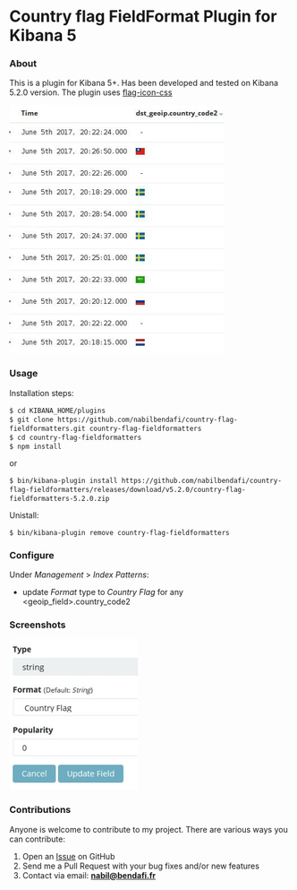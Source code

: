 # Country flag FieldFormat Plugin for Kibana 5 

### About
This is a plugin for Kibana 5+. Has been developed and tested on Kibana 5.2.0 version. The plugin uses [flag-icon-css](https://github.com/lipis/flag-icon-css)

![Screenshot](images/country.jpg)

### Usage
Installation steps:
```
$ cd KIBANA_HOME/plugins
$ git clone https://github.com/nabilbendafi/country-flag-fieldformatters.git country-flag-fieldformatters
$ cd country-flag-fieldformatters
$ npm install
```
or 
```
$ bin/kibana-plugin install https://github.com/nabilbendafi/country-flag-fieldformatters/releases/download/v5.2.0/country-flag-fieldformatters-5.2.0.zip
```

Unistall:
```
$ bin/kibana-plugin remove country-flag-fieldformatters
```

### Configure
Under _Management_ > _Index Patterns_:
 * update *Format* type to *Country Flag* for any <geoip_field>.country_code2

### Screenshots
![Screenshot](images/configuration.jpg)

### Contributions
Anyone is welcome to contribute to my project. There are various ways you can contribute:

1. Open an [Issue](https://github.com/nabilbendafi/country-flag-fieldformatters/issues) on GitHub
2. Send me a Pull Request with your bug fixes and/or new features
3. Contact via email: **nabil@bendafi.fr**
